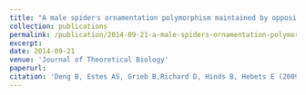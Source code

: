 ```yaml
---
title: "A male spider׳s ornamentation polymorphism maintained by opposing selection with two niches"
collection: publications
permalink: /publication/2014-09-21-a-male-spiders-ornamentation-polymorphism
excerpt:
date: 2014-09-21
venue: 'Journal of Theoretical Biology'
paperurl: 
citation: 'Deng B, Estes AS, Grieb B,Richard D, Hinds B, Hebets E (2009) &quot;A male spider׳s ornamentation polymorphism maintained by opposing selection with two niches&quot; <i>Journal of Theoretical Biology</i>. 357:103-111'
---
```

